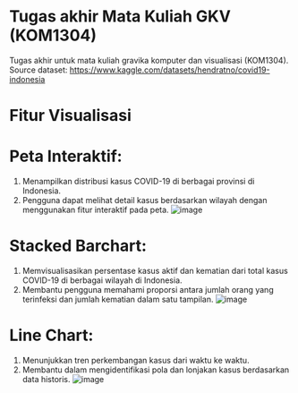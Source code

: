 # Tugas akhir Mata Kuliah GKV (KOM1304)

Tugas akhir untuk mata kuliah gravika komputer dan visualisasi (KOM1304). Source dataset: https://www.kaggle.com/datasets/hendratno/covid19-indonesia

# Fitur Visualisasi
# Peta Interaktif:
1. Menampilkan distribusi kasus COVID-19 di berbagai provinsi di Indonesia.
2. Pengguna dapat melihat detail kasus berdasarkan wilayah dengan menggunakan fitur interaktif pada peta.
    ![image](https://github.com/Roufth/Tugas-Akhir-GKV/assets/150829626/6f9eaa18-28dd-4c56-be47-bf669e9c0753)


# Stacked Barchart:
1. Memvisualisasikan persentase kasus aktif dan kematian dari total kasus COVID-19 di berbagai wilayah di Indonesia.
2. Membantu pengguna memahami proporsi antara jumlah orang yang terinfeksi dan jumlah kematian dalam satu tampilan.
    ![image](https://github.com/Roufth/Tugas-Akhir-GKV/assets/150829626/10c589ee-7116-4369-9f9b-355b150d9697)

   
# Line Chart:
1. Menunjukkan tren perkembangan kasus dari waktu ke waktu.
2. Membantu dalam mengidentifikasi pola dan lonjakan kasus berdasarkan data historis.
   ![image](https://github.com/Roufth/Tugas-Akhir-GKV/assets/150829626/28678ea5-ae11-4a8a-a943-8ec66d5c24b9)

